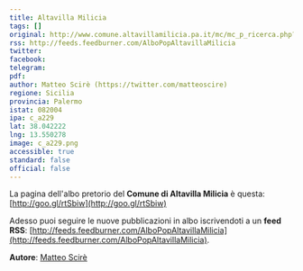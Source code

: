 ```yaml
---
title: Altavilla Milicia
tags: []
original: http://www.comune.altavillamilicia.pa.it/mc/mc_p_ricerca.php?servizio=&sto=&pag=&x=&pag=&mittente=&oggetto=&tipo_atto=&data_dal=&data_al=&datap_dal=&datap_al=&ordin=
rss: http://feeds.feedburner.com/AlboPopAltavillaMilicia
twitter: 
facebook: 
telegram: 
pdf: 
author: Matteo Scirè (https://twitter.com/matteoscire)
regione: Sicilia
provincia: Palermo
istat: 082004
ipa: c_a229
lat: 38.042222
lng: 13.550278
image: c_a229.png
accessible: true
standard: false
official: false
---
```


La pagina dell'albo pretorio del **Comune di Altavilla Milicia** è questa: [http://goo.gl/rtSbiw](http://goo.gl/rtSbiw)

Adesso puoi seguire le nuove pubblicazioni in albo iscrivendoti a un **feed RSS**: [http://feeds.feedburner.com/AlboPopAltavillaMilicia](http://feeds.feedburner.com/AlboPopAltavillaMilicia).

**Autore**: [Matteo Scirè](https://twitter.com/matteoscire)
